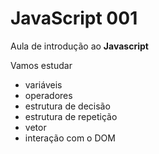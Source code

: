 # JavaScript 001

Aula de introdução ao **Javascript**

Vamos estudar
- variáveis
- operadores
- estrutura de decisão
- estrutura de repetição
- vetor
- interação com o DOM

